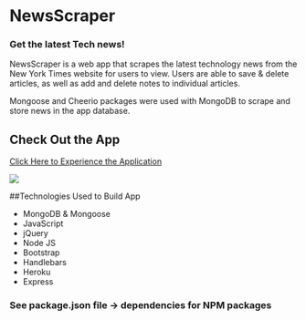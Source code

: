 # NewsScraper
### Get the latest Tech news!
NewsScraper is a web app that scrapes the latest technology news from the New York Times website for users to view. Users are able to save & delete articles, as well as add and delete notes to individual articles.

Mongoose and Cheerio packages were used with MongoDB to scrape and store news in the app database.

## Check Out the App
[Click Here to Experience the Application](https://nyt--news--scraper.herokuapp.com/)

<img src="/public/assets/image/___">

##Technologies Used to Build App
* MongoDB & Mongoose
* JavaScript
* jQuery
* Node JS
* Bootstrap
* Handlebars
* Heroku
* Express

### See package.json file -> dependencies for NPM packages
